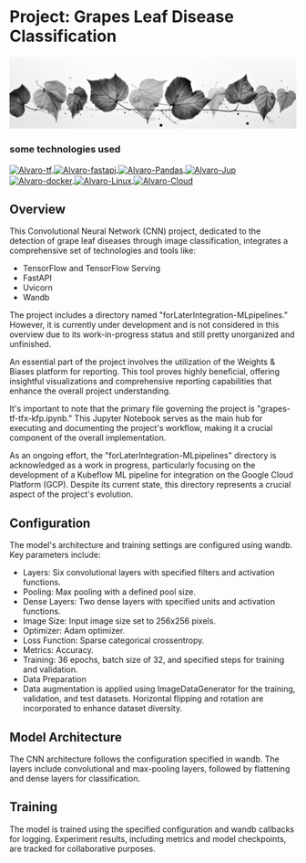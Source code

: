 
# Project: Grapes Leaf Disease Classification

![banner](./banner/rdtron_a_minimalist_black_and_white_image_for_CNN_project_focus_670f9dce-1199-49bb-82bf-2f3e37ca4c00.png)

### some technologies used


<div style="display: inline_block"><en>

<a href="https://www.tensorflow.org/api_docs" target="_blank">
    <img align="center" alt="Alvaro-tf" height="30" width="40" src="https://cdn.jsdelivr.net/gh/devicons/devicon/icons/tensorflow/tensorflow-original.svg">
</a>
<a href="https://fastapi.tiangolo.com/reference/" target="_blank">
    <img align="center" alt="Alvaro-fastapi" height="30" width="40" src="https://cdn.jsdelivr.net/gh/devicons/devicon/icons/fastapi/fastapi-original-wordmark.svg">
</a>
<a href="https://pandas.pydata.org/" target="_blank">
    <img align="center" alt="Alvaro-Pandas" height="30" width="40" src="https://cdn.jsdelivr.net/gh/devicons/devicon/icons/pandas/pandas-original.svg">
</a>
<a href="https://jupyter.org/" target="_blank">
    <img align="center" alt="Alvaro-Jup" height="30" width="40" src="https://cdn.jsdelivr.net/gh/devicons/devicon/icons/jupyter/jupyter-original-wordmark.svg">
</a>
<a href="https://docs.docker.com/" target="_blank">
    <img align="center" alt="Alvaro-docker" height="30" width="40" src="https://cdn.jsdelivr.net/gh/devicons/devicon/icons/docker/docker-plain.svg">
</a>
<a href="https://www.linux.org/" target="_blank">
    <img align="center" alt="Alvaro-Linux" height="30" width="40" src="https://cdn.jsdelivr.net/gh/devicons/devicon/icons/linux/linux-original.svg">
</a>
<a href="https://cloud.google.com/docs/" target="_blank">
    <img align="center" alt="Alvaro-Cloud" height="30" width="40" src="https://cdn.jsdelivr.net/gh/devicons/devicon/icons/googlecloud/googlecloud-original.svg">
</a>


</div>
  


## Overview
This Convolutional Neural Network (CNN) project, dedicated to the detection of grape leaf diseases through image classification, integrates a comprehensive set of technologies and tools like:

- TensorFlow and TensorFlow Serving
- FastAPI
- Uvicorn
- Wandb

  
The project includes a directory named "forLaterIntegration-MLpipelines." However, it is currently under development and is not considered in this overview due to its work-in-progress status and still pretty unorganized and unfinished.

An essential part of the project involves the utilization of the Weights & Biases platform for reporting. This tool proves highly beneficial, offering insightful visualizations and comprehensive reporting capabilities that enhance the overall project understanding.

It's important to note that the primary file governing the project is "grapes-tf-tfx-kfp.ipynb." This Jupyter Notebook serves as the main hub for executing and documenting the project's workflow, making it a crucial component of the overall implementation.

As an ongoing effort, the "forLaterIntegration-MLpipelines" directory is acknowledged as a work in progress, particularly focusing on the development of a Kubeflow ML pipeline for integration on the Google Cloud Platform (GCP). Despite its current state, this directory represents a crucial aspect of the project's evolution.


## Configuration
The model's architecture and training settings are configured using wandb. Key parameters include:

- Layers: Six convolutional layers with specified filters and activation functions.
- Pooling: Max pooling with a defined pool size.
- Dense Layers: Two dense layers with specified units and activation functions.
- Image Size: Input image size set to 256x256 pixels.
- Optimizer: Adam optimizer.
- Loss Function: Sparse categorical crossentropy.
- Metrics: Accuracy.
- Training: 36 epochs, batch size of 32, and specified steps for training and validation.
- Data Preparation
- Data augmentation is applied using ImageDataGenerator for the training, validation, and test datasets. Horizontal flipping and rotation are incorporated to enhance dataset diversity.

## Model Architecture
The CNN architecture follows the configuration specified in wandb. The layers include convolutional and max-pooling layers, followed by flattening and dense layers for classification.

## Training
The model is trained using the specified configuration and wandb callbacks for logging. Experiment results, including metrics and model checkpoints, are tracked for collaborative purposes.
